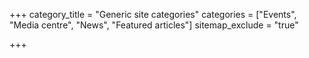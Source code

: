 +++
category_title = "Generic site categories"
categories = ["Events", "Media centre", "News", "Featured articles"]
sitemap_exclude = "true"

+++
